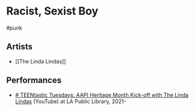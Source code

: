 # Racist, Sexist Boy
 #punk 

## Artists
- [[The Linda Lindas]]

## Performances

- [# TEENtastic Tuesdays: AAPI Heritage Month Kick-off with The Linda Lindas](https://www.youtube.com/watch?v=3msSlr4PkDE&t=2010s) (YouTube) at LA Public Library, 2021-


